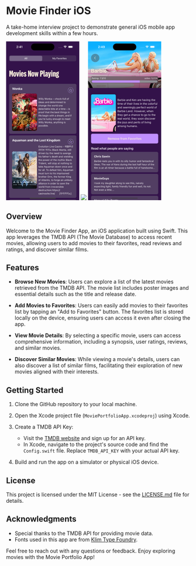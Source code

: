 # Movie Finder iOS
A take-home interview project to demonstrate general iOS mobile app development skills within a few hours.

<p float="left">
  <img src="screenshot.png" width="200" />
  <img src="recording.gif" width="200" /> 
  <img src="detail.png" width="200" /> 
  
</p>

## Overview
Welcome to the Movie Finder App, an iOS application built using Swift. This app leverages the TMDB API (The Movie Database) to access recent movies, allowing users to add movies to their favorites, read reviews and ratings, and discover similar films.

## Features

- **Browse New Movies**: Users can explore a list of the latest movies retrieved from the TMDB API. The movie list includes poster images and essential details such as the title and release date.

- **Add Movies to Favorites**: Users can easily add movies to their favorites list by tapping an "Add to Favorites" button. The favorites list is stored locally on the device, ensuring users can access it even after closing the app.

- **View Movie Details**: By selecting a specific movie, users can access comprehensive information, including a synopsis, user ratings, reviews, and similar movies.

- **Discover Similar Movies**: While viewing a movie's details, users can also discover a list of similar films, facilitating their exploration of new movies aligned with their interests.

## Getting Started

1. Clone the GitHub repository to your local machine.

2. Open the Xcode project file (`MoviePortfolioApp.xcodeproj`) using Xcode.

3. Create a TMDB API Key:

   - Visit the [TMDB website](https://www.themoviedb.org/documentation/api) and sign up for an API key.
   - In Xcode, navigate to the project's source code and find the `Config.swift` file. Replace `TMDB_API_KEY` with your actual API key.

4. Build and run the app on a simulator or physical iOS device.


## License

This project is licensed under the MIT License - see the [LICENSE.md](LICENSE.md) file for details.

## Acknowledgments

- Special thanks to the TMDB API for providing movie data.
- Fonts used in this app are from [Klim Type Foundry](https://klim.co.nz/collections/national-2/).

Feel free to reach out with any questions or feedback. Enjoy exploring movies with the Movie Portfolio App!
